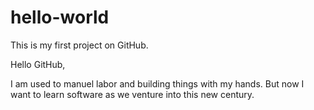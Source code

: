 # hello-world
This is my first project on GitHub.

Hello GitHub,

I am used to manuel labor and building things with my hands. But now I want to learn software as we venture into this new century. 
